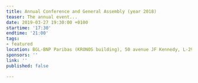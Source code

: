 ```yaml
---
title: Annual Conference and General Assembly (year 2018)
teaser: The annual event...
date: 2019-03-27 19:30:00 +0100
startime: '17:30'
endtime: '21:00'
tags:
- featured
location: BGL-BNP Paribas (KRONOS building), 50 avenue JF Kennedy, L-2951 LUXEMBOURG
sponsors: ''
link: ''
published: false

---
```

